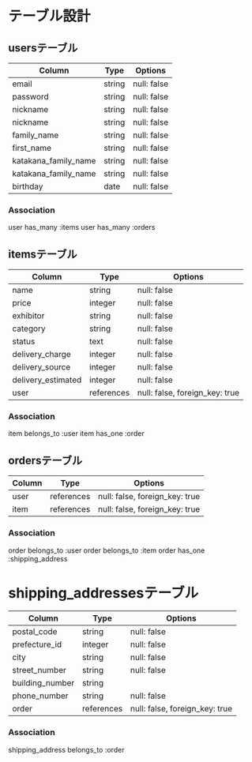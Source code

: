 # テーブル設計

## usersテーブル

|Column              |Type        |Options      |
|--------------------|------------|-------------|
|email               |string      |null: false  |
|password            |string      |null: false  |
|nickname            |string      |null: false  |
|nickname            |string      |null: false  |
|family_name         |string      |null: false  |
|first_name          |string      |null: false  |
|katakana_family_name|string      |null: false  |
|katakana_family_name|string      |null: false  |
|birthday            |date        |null: false  |

### Association

user has_many :items
user has_many :orders

## itemsテーブル

|Column             |Type      |Options                       |
|-------------------|----------|------------------------------|
|name               |string    |null: false                   |
|price              |integer   |null: false                   |
|exhibitor          |string    |null: false                   |
|category           |string    |null: false                   |
|status             |text      |null: false                   |
|delivery_charge    |integer   |null: false                   |  
|delivery_source    |integer   |null: false                   | 
|delivery_estimated |integer   |null: false                   |
|user               |references|null: false, foreign_key: true|

### Association

item belongs_to :user
item has_one :order

## ordersテーブル

|Column        |Type      |Options                       |
|--------------|----------|------------------------------|
|user          |references|null: false, foreign_key: true|
|item          |references|null: false, foreign_key: true|

### Association

order belongs_to :user
order belongs_to :item
order has_one :shipping_address

# shipping_addressesテーブル

|Column             |Type      |Options                       |
|-------------------|----------|------------------------------|
|postal_code        |string    |null: false                   |
|prefecture_id      |integer   |null: false                   |
|city               |string    |null: false                   |
|street_number      |string    |null: false                   |
|building_number    |string    |                              |
|phone_number       |string    |null: false                   |
|order              |references|null: false, foreign_key: true|

### Association

shipping_address belongs_to :order
